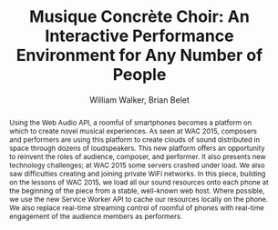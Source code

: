 --- 
  title: "Musique Concrète Choir: An Interactive Performance Environment for Any Number of People" 
  abstract: "Using the Web Audio API, a roomful of smartphones becomes a platform on which to create novel musical experiences. As seen at WAC 2015, composers and performers are using this platform to create clouds of sound distributed in space through dozens of loudspeakers. This new platform offers an opportunity to reinvent the roles of audience, composer, and performer. It also presents new technology challenges; at WAC 2015 some servers crashed under load. We also saw difficulties creating and joining private WiFi networks. In this piece, building on the lessons of WAC 2015, we load all our sound resources onto each phone at the beginning of the piece from a stable, well-known web host. Where possible, we use the new Service Worker API to cache our resources locally on the phone. We also replace real-time streaming control of roomful of phones with real-time engagement of the audience members as performers." 
  address: "Atlanta, Georgia" 
  author: "William Walker, Brian Belet" 
  booktitle: "Proceedings of the International Web Audio Conference" 
  editor: "Jason Freeman, Alexander Lerch, Matthew Paradis" 
  month: "Proceedings of the International Web Audio Conference"
  pages: "1--5" 
  publisher: "Georgia Tech" 
  series: "WAC '16"
  type: "Paper"  
  year: "2016" 
  id: "2016_40" 
  tags: year2016 
  pdflink: /_data/papers/pdf/2016/2016_40.pdf
  ISSN: 2663-5844
---